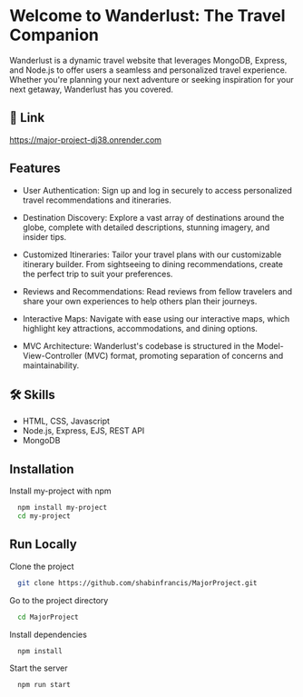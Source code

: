# Welcome to Wanderlust: The Travel Companion



Wanderlust is a dynamic travel website that leverages MongoDB, Express, and Node.js to offer users a seamless and personalized travel experience. Whether you're planning your next adventure or seeking inspiration for your next getaway, Wanderlust has you covered.

## 🔗 Link
https://major-project-dj38.onrender.com

## Features

- User Authentication: Sign up and log in securely to access       personalized travel recommendations and itineraries.

- Destination Discovery: Explore a vast array of destinations around the globe, complete with detailed descriptions, stunning imagery, and insider tips.

- Customized Itineraries: Tailor your travel plans with our customizable itinerary builder. From sightseeing to dining recommendations, create the perfect trip to suit your preferences.

- Reviews and Recommendations: Read reviews from fellow travelers and share your own experiences to help others plan their journeys.

- Interactive Maps: Navigate with ease using our interactive maps, which highlight key attractions, accommodations, and dining options.

- MVC Architecture: Wanderlust's codebase is structured in the Model-View-Controller (MVC) format, promoting separation of concerns and maintainability.


## 🛠 Skills
- HTML, CSS, Javascript
- Node.js, Express, EJS, REST API
- MongoDB


## Installation

Install my-project with npm

```bash
  npm install my-project
  cd my-project
```
    
## Run Locally

Clone the project

```bash
  git clone https://github.com/shabinfrancis/MajorProject.git
```

Go to the project directory

```bash
  cd MajorProject
```

Install dependencies

```bash
  npm install
```

Start the server

```bash
  npm run start
```

